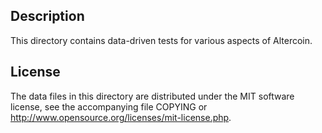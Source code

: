 Description
------------

This directory contains data-driven tests for various aspects of Altercoin.

License
--------

The data files in this directory are distributed under the MIT software
license, see the accompanying file COPYING or
http://www.opensource.org/licenses/mit-license.php.

